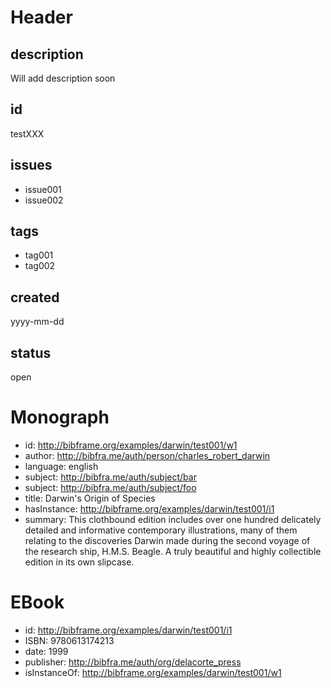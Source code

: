 # Header

## description

Will add description soon

## id

testXXX

## issues

* issue001
* issue002

## tags

* tag001
* tag002

## created

yyyy-mm-dd

## status

open

# Monograph

* id: http://bibframe.org/examples/darwin/test001/w1
* author: <http://bibfra.me/auth/person/charles_robert_darwin>
* language: english
* subject: http://bibfra.me/auth/subject/bar
* subject: http://bibfra.me/auth/subject/foo
* title: Darwin's Origin of Species
* hasInstance: http://bibframe.org/examples/darwin/test001/i1
* summary: This clothbound edition includes over one hundred delicately detailed and informative contemporary illustrations, many of them relating to the discoveries Darwin made during the second voyage of the research ship, H.M.S. Beagle. A truly beautiful and highly collectible edition in its own slipcase.

# EBook

* id: http://bibframe.org/examples/darwin/test001/i1
* ISBN: 9780613174213
* date: 1999
* publisher: http://bibfra.me/auth/org/delacorte_press
* isInstanceOf: http://bibframe.org/examples/darwin/test001/w1

